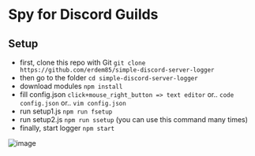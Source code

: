 # Spy for Discord Guilds

## Setup
- first, clone this repo with Git `git clone https://github.com/erdem85/simple-discord-server-logger`
- then go to the folder `cd simple-discord-server-logger`
- download modules `npm install`
- fill config.json `click+mouse_right_button => text editor` or.. `code config.json` or.. `vim config.json`
- run setup1.js `npm run fsetup`
- run setup2.js `npm run ssetup` (you can use this command many times)
- finally, start logger `npm start`

![image](https://user-images.githubusercontent.com/41632465/110292964-0a3ba080-7fff-11eb-87e0-f129fc186b10.png)
